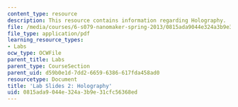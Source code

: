 ```yaml
---
content_type: resource
description: This resource contains information regarding Holography.
file: /media/courses/6-s079-nanomaker-spring-2013/0815ada9044e324a3b9e31cfc56368ed_MIT6_S079S13_lab_slides02.pdf
file_type: application/pdf
learning_resource_types:
- Labs
ocw_type: OCWFile
parent_title: Labs
parent_type: CourseSection
parent_uid: d59b0e1d-7dd2-6659-6386-617fda458ad0
resourcetype: Document
title: 'Lab Slides 2: Holography'
uid: 0815ada9-044e-324a-3b9e-31cfc56368ed
---
```


